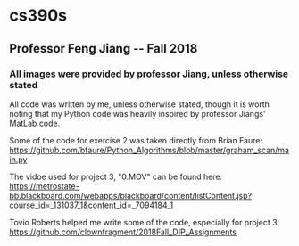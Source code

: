 # cs390s
## Professor Feng Jiang -- Fall 2018
### All images were provided by professor Jiang, unless otherwise stated

All code was written by me, unless otherwise stated, though it is worth
noting that my Python code was heavily inspired by professor Jiangs'
MatLab code.

Some of the code for exercise 2 was taken directly from Brian Faure: 
https://github.com/bfaure/Python_Algorithms/blob/master/graham_scan/main.py 

The vidoe used for project 3, "0.MOV" can be found here:
https://metrostate-bb.blackboard.com/webapps/blackboard/content/listContent.jsp?course_id=_131037_1&content_id=_7094184_1

Tovio Roberts helped me write some of the code, especially for project 3:
https://github.com/clownfragment/2018Fall_DIP_Assignments
